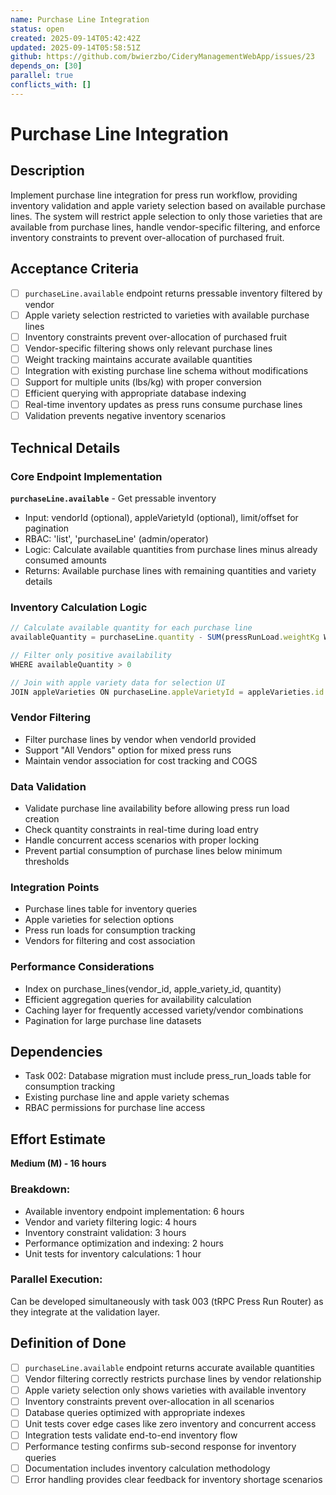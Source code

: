 ```yaml
---
name: Purchase Line Integration
status: open
created: 2025-09-14T05:42:42Z
updated: 2025-09-14T05:58:51Z
github: https://github.com/bwierzbo/CideryManagementWebApp/issues/23
depends_on: [30]
parallel: true
conflicts_with: []
---
```


# Purchase Line Integration

## Description

Implement purchase line integration for press run workflow, providing inventory validation and apple variety selection based on available purchase lines. The system will restrict apple selection to only those varieties that are available from purchase lines, handle vendor-specific filtering, and enforce inventory constraints to prevent over-allocation of purchased fruit.

## Acceptance Criteria

- [ ] `purchaseLine.available` endpoint returns pressable inventory filtered by vendor
- [ ] Apple variety selection restricted to varieties with available purchase lines
- [ ] Inventory constraints prevent over-allocation of purchased fruit
- [ ] Vendor-specific filtering shows only relevant purchase lines
- [ ] Weight tracking maintains accurate available quantities
- [ ] Integration with existing purchase line schema without modifications
- [ ] Support for multiple units (lbs/kg) with proper conversion
- [ ] Efficient querying with appropriate database indexing
- [ ] Real-time inventory updates as press runs consume purchase lines
- [ ] Validation prevents negative inventory scenarios

## Technical Details

### Core Endpoint Implementation
**`purchaseLine.available`** - Get pressable inventory
- Input: vendorId (optional), appleVarietyId (optional), limit/offset for pagination
- RBAC: 'list', 'purchaseLine' (admin/operator)
- Logic: Calculate available quantities from purchase lines minus already consumed amounts
- Returns: Available purchase lines with remaining quantities and variety details

### Inventory Calculation Logic
```typescript
// Calculate available quantity for each purchase line
availableQuantity = purchaseLine.quantity - SUM(pressRunLoad.weightKg WHERE purchaseLineId = purchaseLine.id)

// Filter only positive availability
WHERE availableQuantity > 0

// Join with apple variety data for selection UI
JOIN appleVarieties ON purchaseLine.appleVarietyId = appleVarieties.id
```

### Vendor Filtering
- Filter purchase lines by vendor when vendorId provided
- Support "All Vendors" option for mixed press runs
- Maintain vendor association for cost tracking and COGS

### Data Validation
- Validate purchase line availability before allowing press run load creation
- Check quantity constraints in real-time during load entry
- Handle concurrent access scenarios with proper locking
- Prevent partial consumption of purchase lines below minimum thresholds

### Integration Points
- Purchase lines table for inventory queries
- Apple varieties for selection options
- Press run loads for consumption tracking
- Vendors for filtering and cost association

### Performance Considerations
- Index on purchase_lines(vendor_id, apple_variety_id, quantity)
- Efficient aggregation queries for availability calculation
- Caching layer for frequently accessed variety/vendor combinations
- Pagination for large purchase line datasets

## Dependencies

- Task 002: Database migration must include press_run_loads table for consumption tracking
- Existing purchase line and apple variety schemas
- RBAC permissions for purchase line access

## Effort Estimate

**Medium (M) - 16 hours**

### Breakdown:
- Available inventory endpoint implementation: 6 hours
- Vendor and variety filtering logic: 4 hours
- Inventory constraint validation: 3 hours
- Performance optimization and indexing: 2 hours
- Unit tests for inventory calculations: 1 hour

### Parallel Execution:
Can be developed simultaneously with task 003 (tRPC Press Run Router) as they integrate at the validation layer.

## Definition of Done

- [ ] `purchaseLine.available` endpoint returns accurate available quantities
- [ ] Vendor filtering correctly restricts purchase lines by vendor relationship
- [ ] Apple variety selection only shows varieties with available inventory
- [ ] Inventory constraints prevent over-allocation in all scenarios
- [ ] Database queries optimized with appropriate indexes
- [ ] Unit tests cover edge cases like zero inventory and concurrent access
- [ ] Integration tests validate end-to-end inventory flow
- [ ] Performance testing confirms sub-second response for inventory queries
- [ ] Documentation includes inventory calculation methodology
- [ ] Error handling provides clear feedback for inventory shortage scenarios